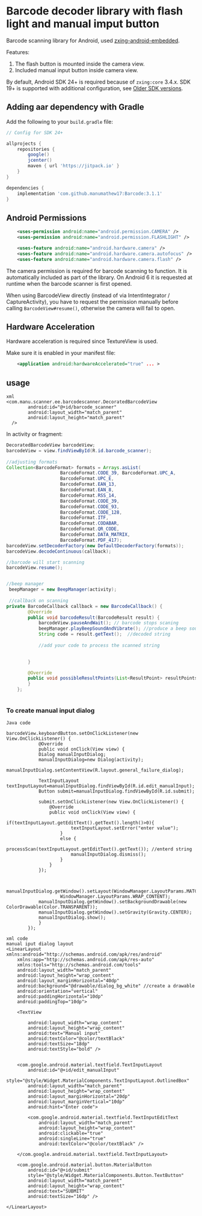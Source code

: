 # Barcode decoder library with flash light and manual imput button

Barcode scanning library for Android, used [zxing-android-embedded][1].

Features:

1. The flash button is mounted inside the camera view.
2. Included manual input button inside camera view.


By default, Android SDK 24+ is required because of `zxing:core` 3.4.x.
SDK 19+ is supported with additional configuration, see [Older SDK versions](#older-sdk-versions).

## Adding aar dependency with Gradle

Add the following to your `build.gradle` file:

```groovy
// Config for SDK 24+

allprojects {
    repositories {
        google()
        jcenter()
        maven { url 'https://jitpack.io' }
    }
}

dependencies {
    implementation 'com.github.manumathew17:Barcode:3.1.1'
}
```

## Android Permissions
```xml
    <uses-permission android:name="android.permission.CAMERA" />
    <uses-permission android:name="android.permission.FLASHLIGHT" />

    <uses-feature android:name="android.hardware.camera" />
    <uses-feature android:name="android.hardware.camera.autofocus" />
    <uses-feature android:name="android.hardware.camera.flash" />
```

The camera permission is required for barcode scanning to function. It is automatically included as
part of the library. On Android 6 it is requested at runtime when the barcode scanner is first opened.

When using BarcodeView directly (instead of via IntentIntegrator / CaptureActivity), you have to
request the permission manually before calling `BarcodeView#resume()`, otherwise the camera will
fail to open.

## Hardware Acceleration

Hardware acceleration is required since TextureView is used.

Make sure it is enabled in your manifest file:

```xml
    <application android:hardwareAccelerated="true" ... >
```
## usage
```
xml
<com.manu.scanner.ee.barcodescanner.DecoratedBarcodeView
        android:id="@+id/barcode_scanner"
        android:layout_width="match_parent"
        android:layout_height="match_parent"
  />
```

In activity or fragment:
```java
DecoratedBarcodeView barcodeView;
barcodeView = view.findViewById(R.id.barcode_scanner);
 
//adjusting formats
Collection<BarcodeFormat> formats = Arrays.asList(
                    BarcodeFormat.CODE_39, BarcodeFormat.UPC_A,
                    BarcodeFormat.UPC_E,
                    BarcodeFormat.EAN_13,
                    BarcodeFormat.EAN_8,
                    BarcodeFormat.RSS_14,
                    BarcodeFormat.CODE_39,
                    BarcodeFormat.CODE_93,
                    BarcodeFormat.CODE_128,
                    BarcodeFormat.ITF,
                    BarcodeFormat.CODABAR,
                    BarcodeFormat.QR_CODE,
                    BarcodeFormat.DATA_MATRIX,
                    BarcodeFormat.PDF_417);
barcodeView.setDecoderFactory(new DefaultDecoderFactory(formats));
barcodeView.decodeContinuous(callback);

//barcode will start scanning
barcodeView.resume();


//beep manager
 beepManager = new BeepManager(activity);
 
 //callback on scanning 
private BarcodeCallback callback = new BarcodeCallback() {
        @Override
        public void barcodeResult(BarcodeResult result) {
            barcodeView.pauseAndWait(); // barcode stops scaning
            beepManager.playBeepSoundAndVibrate(); //produce a beep sound
            String code = result.getText();  //decoded string
            
            //add your code to process the scanned string
            

        }

        @Override
        public void possibleResultPoints(List<ResultPoint> resultPoints) {
        }
    };
            
```


### To create manual input dialog
```
Java code 

barcodeView.keyboardButton.setOnClickListener(new View.OnClickListener() {
            @Override
            public void onClick(View view) {
            Dialog manualInputDialog;
            manualInputDialog=new Dialog(activity);
            manualInputDialog.setContentView(R.layout.general_failure_dialog);

            TextInputLayout textInputLayout=manualInputDialog.findViewById(R.id.edit_manualInput);
            Button submit=manualInputDialog.findViewById(R.id.submit);
            
            submit.setOnClickListener(new View.OnClickListener() {
                @Override
                public void onClick(View view) {
                    if(textInputLayout.getEditText().getText().length()>0){
                        textInputLayout.setError("enter value");
                    }
                    else {
                        processScan(textInputLayout.getEditText().getText()); //enterd string
                        manualInputDialog.dismiss();
                    }
                }
            });


            manualInputDialog.getWindow().setLayout(WindowManager.LayoutParams.MATCH_PARENT,
                    WindowManager.LayoutParams.WRAP_CONTENT);
            manualInputDialog.getWindow().setBackgroundDrawable(new ColorDrawable(Color.TRANSPARENT));
            manualInputDialog.getWindow().setGravity(Gravity.CENTER);
            manualInputDialog.show();
            }
        });

xml code
manual iput dialog layout
<LinearLayout xmlns:android="http://schemas.android.com/apk/res/android"
    xmlns:app="http://schemas.android.com/apk/res-auto"
    xmlns:tools="http://schemas.android.com/tools"
    android:layout_width="match_parent"
    android:layout_height="wrap_content"
    android:layout_marginHorizontal="40dp"
    android:background="@drawable/dialog_bg_white" //create a drawable
    android:orientation="vertical"
    android:paddingHorizontal="10dp"
    android:paddingTop="10dp">

    <TextView

        android:layout_width="wrap_content"
        android:layout_height="wrap_content"
        android:text="Manual input"
        android:textColor="@color/textBlack"
        android:textSize="18dp"
        android:textStyle="bold" />


    <com.google.android.material.textfield.TextInputLayout
        android:id="@+id/edit_manualInput"
        style="@style/Widget.MaterialComponents.TextInputLayout.OutlinedBox"
        android:layout_width="match_parent"
        android:layout_height="wrap_content"
        android:layout_marginHorizontal="20dp"
        android:layout_marginVertical="10dp"
        android:hint="Enter code">

        <com.google.android.material.textfield.TextInputEditText
            android:layout_width="match_parent"
            android:layout_height="wrap_content"
            android:clickable="true"
            android:singleLine="true"
            android:textColor="@color/textBlack" />

    </com.google.android.material.textfield.TextInputLayout>

    <com.google.android.material.button.MaterialButton
        android:id="@+id/submit"
        style="@style/Widget.MaterialComponents.Button.TextButton"
        android:layout_width="match_parent"
        android:layout_height="wrap_content"
        android:text="SUBMIT"
        android:textSize="16dp" />

</LinearLayout>


```





[1]: <https://github.com/journeyapps/zxing-android-embedded>
